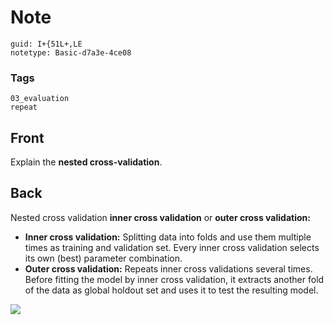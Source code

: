 # Note
```
guid: I+{51L+,LE
notetype: Basic-d7a3e-4ce08
```

### Tags
```
03_evaluation
repeat
```

## Front
Explain the <b>nested cross-validation</b>.

## Back
Nested cross validation <b>inner cross validation</b> or <b>outer
cross validation:</b>
<div>
  <ul>
    <li><strong>Inner cross validation:</strong> Splitting data
    into folds and use them multiple times as training and
    validation set. Every inner cross validation selects its own
    (best) parameter combination.
    <li><strong>Outer cross validation:</strong> Repeats inner
    cross validations several times. Before fitting the model by
    inner cross validation, it extracts another fold of the data as
    global holdout set and uses it to test the resulting model.
  </ul>
</div>
<div><img src="vh1sZ.png"></div>
